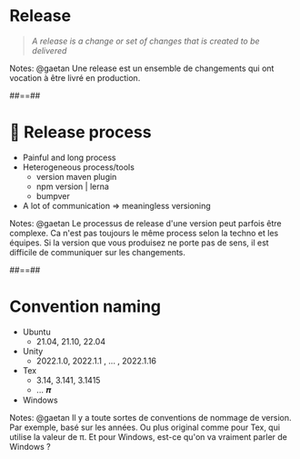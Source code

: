 <!-- .slide: class="quote-slide" -->
# Release

<blockquote>
<cite>
  A release is a change or set of changes that is created to be delivered
</cite>
</blockquote>

Notes: @gaetan
Une release est un ensemble de changements qui ont vocation à être livré en production.


##==##
# 💪 Release process

- Painful and long process
- Heterogeneous process/tools
  - version maven plugin
  - npm version | lerna 
  - bumpver 
- A lot of communication => meaningless versioning
<!-- .element: class="list-fragment" -->


Notes: @gaetan
Le processus de release d'une version peut parfois être complexe.
Ca n'est pas toujours le même process selon la techno et les équipes.
Si la version que vous produisez ne porte pas de sens, il est difficile de communiquer sur les changements.


##==##

# Convention naming

- Ubuntu
  - 21.04, 21.10, 22.04
- Unity
  - 2022.1.0, 2022.1.1 , ... , 2022.1.16
- Tex
  - 3.14, 3.141, 3.1415 
  - ... 𝝅
- Windows
<!-- .element: class="list-fragment" -->

Notes: @gaetan
Il y a toute sortes de conventions de nommage de version.
Par exemple, basé sur les années.
Ou plus original comme pour Tex, qui utilise la valeur de π.
Et pour Windows, est-ce qu'on va vraiment parler de Windows ? 
